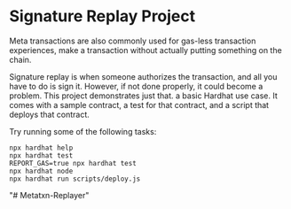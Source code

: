 # Signature Replay Project
Meta transactions are also commonly used for gas-less transaction experiences, make a transaction without actually putting something on the chain.

Signature replay is when someone authorizes the transaction, and all you have to do is sign it. However, if not done properly, it could become a problem. This project demonstrates just that. a basic Hardhat use case. It comes with a sample contract, a test for that contract, and a script that deploys that contract.

Try running some of the following tasks:

```shell
npx hardhat help
npx hardhat test
REPORT_GAS=true npx hardhat test
npx hardhat node
npx hardhat run scripts/deploy.js
```
"# Metatxn-Replayer" 
